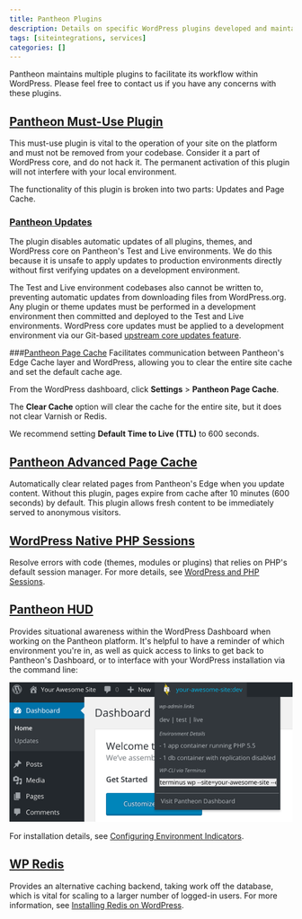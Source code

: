 ```yaml
---
title: Pantheon Plugins
description: Details on specific WordPress plugins developed and maintained for the Pantheon Website Management Platform workflow.
tags: [siteintegrations, services]
categories: []
---
```

Pantheon maintains multiple plugins to facilitate its workflow within WordPress. Please feel free to contact us if you have any concerns with these plugins.

## [Pantheon Must-Use Plugin](https://github.com/pantheon-systems/WordPress/tree/master/wp-content/mu-plugins/pantheon)
This must-use plugin is vital to the operation of your site on the platform and must not be removed from your codebase. Consider it a part of WordPress core, and do not hack it. The permanent activation of this plugin will not interfere with your local environment.

The functionality of this plugin is broken into two parts: Updates and Page Cache.

### [Pantheon Updates](https://github.com/pantheon-systems/WordPress/tree/master/wp-content/mu-plugins/pantheon/pantheon-updates.php)
The plugin disables automatic updates of all plugins, themes, and WordPress core on Pantheon's Test and Live environments. We do this because it is unsafe to apply updates to production environments directly without first verifying updates on a development environment.

The Test and Live environment codebases also cannot be written to, preventing automatic updates from downloading files from WordPress.org. Any plugin or theme updates must be performed in a development environment then committed and deployed to the Test and Live environments. WordPress core updates must be applied to a development environment via our Git-based [upstream core updates feature](/docs/upstream-updates/).

###[Pantheon Page Cache](https://github.com/pantheon-systems/WordPress/blob/master/wp-content/mu-plugins/pantheon/pantheon-page-cache.php)
Facilitates communication between Pantheon's Edge Cache layer and WordPress, allowing you to clear the entire site cache and set the default cache age.

From the WordPress dashboard, click **Settings** > **Pantheon Page Cache**.

The **Clear Cache** option will clear the cache for the entire site, but it does not clear Varnish or Redis.

We recommend setting **Default Time to Live (TTL)** to 600 seconds.


## [Pantheon Advanced Page Cache](https://wordpress.org/plugins/pantheon-advanced-page-cache)
Automatically clear related pages from Pantheon's Edge when you update content. Without this plugin, pages expire from cache after 10 minutes (600 seconds) by default. This plugin allows fresh content to be immediately served to anonymous visitors.



## [WordPress Native PHP Sessions](https://wordpress.org/plugins/wp-native-php-sessions)
Resolve errors with code (themes, modules or plugins) that relies on PHP's default session manager. For more details, see [WordPress and PHP Sessions](/docs/wordpress-sessions/#troubleshooting-session-errors).

## [Pantheon HUD](https://wordpress.org/plugins/pantheon-hud)
Provides situational awareness within the WordPress Dashboard when working on the Pantheon platform. It's helpful to have a reminder of which environment you're in, as well as quick access to links to get back to Pantheon's Dashboard, or to interface with your WordPress installation via the command line:

![Pantheon HUD](/source/docs/assets/images/pantheon-hud.png)

For installation details, see [Configuring Environment Indicators](/docs/environment-indicator).

## [WP Redis](https://wordpress.org/plugins/wp-redis)
Provides an alternative caching backend, taking work off the database, which is vital for scaling to a larger number of logged-in users. For more information, see [Installing Redis on WordPress](/docs/wordpress-redis).
